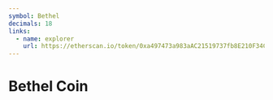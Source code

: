 ```yaml
---
symbol: Bethel
decimals: 18
links:
  - name: explorer
    url: https://etherscan.io/token/0xa497473a983aAC21519737fb8E210F34Cc96b016
---
```


# Bethel Coin
